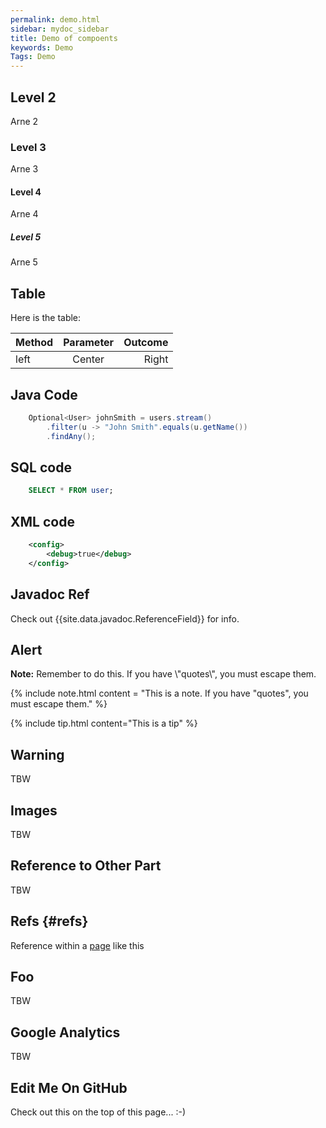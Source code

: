 ```yaml
---
permalink: demo.html
sidebar: mydoc_sidebar
title: Demo of compoents
keywords: Demo
Tags: Demo
---
```


## Level 2
Arne 2

### Level 3
Arne 3

#### Level 4
Arne 4

##### Level 5
Arne 5

## Table
Here is the table:

| Method       | Parameter | Outcome                                                |
| :----------  | :-------: | -----------------------------------------------------: |
| left         | Center    | Right                                   |

## Java Code

``` java
    Optional<User> johnSmith = users.stream()
        .filter(u -> "John Smith".equals(u.getName())
        .findAny();
```

## SQL code

``` sql
    SELECT * FROM user;
```

## XML code

``` xml
    <config>
        <debug>true</debug>
    </config>
```

## Javadoc Ref
Check out {{site.data.javadoc.ReferenceField}} for info.


## Alert
<div markdown="span" class="alert alert-info" role="alert">
    <i class="fa fa-info-circle"></i>
    <b>Note:</b> 
    Remember to do this. If you have \"quotes\", you must escape them.
</div>

{% include note.html content = "This is a note. If you have \"quotes\", you must escape them." %}

{% include tip.html content="This is a tip" %}


## Warning
TBW

## Images
TBW

## Reference to Other Part
TBW

## Refs {#refs}
Reference within a [page](#refs) like this

## Foo
TBW

## Google Analytics
TBW

## Edit Me On GitHub
Check out this on the top of this page...  :-)

